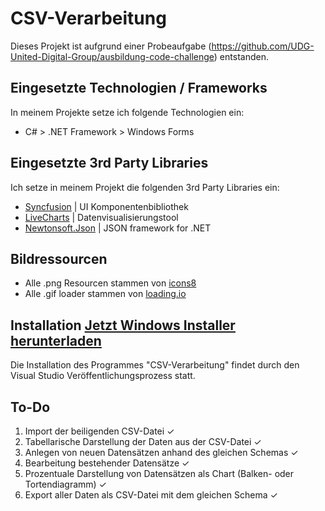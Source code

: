# CSV-Verarbeitung
Dieses Projekt ist aufgrund einer Probeaufgabe (https://github.com/UDG-United-Digital-Group/ausbildung-code-challenge) entstanden.

## Eingesetzte Technologien / Frameworks
In meinem Projekte setze ich folgende Technologien ein:
- C# > .NET Framework > Windows Forms

## Eingesetzte 3rd Party Libraries
Ich setze in meinem Projekt die folgenden 3rd Party Libraries ein:
- [Syncfusion](https://syncfusion.com) | UI Komponentenbibliothek
- [LiveCharts](https://lvcharts.net/) | Datenvisualisierungstool
- [Newtonsoft.Json](https://www.newtonsoft.com/json) | JSON framework for .NET

## Bildressourcen
- Alle .png Resourcen stammen von [icons8](https://icons8.com/)
- Alle .gif loader stammen von [loading.io](https://loading.io/)

## Installation [Jetzt Windows Installer herunterladen](https://www.alexander-b.de/repo/csv-verarbeitung/index.html)
Die Installation des Programmes "CSV-Verarbeitung" findet durch den Visual Studio Veröffentlichungsprozess statt.

## To-Do
1. Import der beiligenden CSV-Datei ✓
2. Tabellarische Darstellung der Daten aus der CSV-Datei ✓
3. Anlegen von neuen Datensätzen anhand des gleichen Schemas ✓
4. Bearbeitung bestehender Datensätze ✓
5. Prozentuale Darstellung von Datensätzen als Chart (Balken- oder Tortendiagramm) ✓
6. Export aller Daten als CSV-Datei mit dem gleichen Schema ✓

